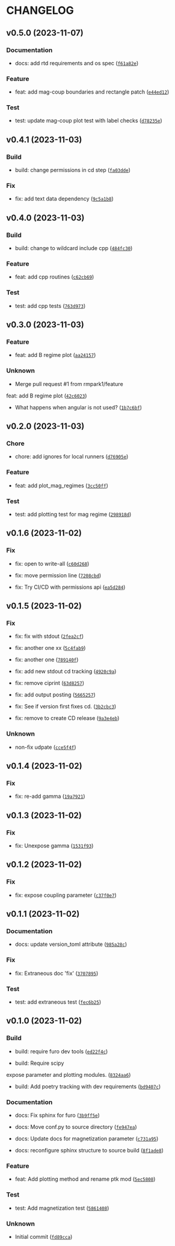 # CHANGELOG



## v0.5.0 (2023-11-07)

### Documentation

* docs: add rtd requirements and os spec ([`f61a82e`](https://github.com/rmpark1/plasmatk/commit/f61a82eba27b101e19de744202b051490509fdd6))

### Feature

* feat: add mag-coup boundaries and rectangle patch ([`e44ed12`](https://github.com/rmpark1/plasmatk/commit/e44ed127b32144878ae7ffdacddd5d731b054552))

### Test

* test: update mag-coup plot test with label checks ([`d78235e`](https://github.com/rmpark1/plasmatk/commit/d78235ec303dbc93859f7ef804848b9c5de352b6))


## v0.4.1 (2023-11-03)

### Build

* build: change permissions in cd step ([`fa03dde`](https://github.com/rmpark1/plasmatk/commit/fa03dde9c09844ce3a035aa0027da800252c8e04))

### Fix

* fix: add text data dependency ([`9c5a1b8`](https://github.com/rmpark1/plasmatk/commit/9c5a1b892f44113fed68afea6b32cc335f0a28ce))


## v0.4.0 (2023-11-03)

### Build

* build: change to wildcard include cpp ([`484fc30`](https://github.com/rmpark1/plasmatk/commit/484fc30e6eb8f230ec422134be32d516cc42204c))

### Feature

* feat: add cpp routines ([`c62cb69`](https://github.com/rmpark1/plasmatk/commit/c62cb69237d304a24d1d950435950f563704ae23))

### Test

* test: add cpp tests ([`763d973`](https://github.com/rmpark1/plasmatk/commit/763d973b65cde8173c3a0d7b651d107b8fc60673))


## v0.3.0 (2023-11-03)

### Feature

* feat: add B regime plot ([`aa24157`](https://github.com/rmpark1/plasmatk/commit/aa241578a4068cee83b4ef71c254feedc8f028b7))

### Unknown

* Merge pull request #1 from rmpark1/feature

feat: add B regime plot ([`42c6023`](https://github.com/rmpark1/plasmatk/commit/42c6023c13877403be41eb9c9ccee62a4db9894e))

* What happens when angular is not used? ([`1b7c6bf`](https://github.com/rmpark1/plasmatk/commit/1b7c6bfe0bfa5558c21e4238c9a6d40e7fe4ba57))


## v0.2.0 (2023-11-03)

### Chore

* chore: add ignores for local runners ([`d76905e`](https://github.com/rmpark1/plasmatk/commit/d76905e3c9e9f211373364cc3473621c75b1752b))

### Feature

* feat: add plot_mag_regimes ([`3cc50ff`](https://github.com/rmpark1/plasmatk/commit/3cc50fff1ec7a4fe9cbdca390240c00fec2d527f))

### Test

* test: add plotting test for mag regime ([`298918d`](https://github.com/rmpark1/plasmatk/commit/298918dd3dae174ba65b272656270e9575ef6f47))


## v0.1.6 (2023-11-02)

### Fix

* fix: open to write-all ([`c60d268`](https://github.com/rmpark1/plasmatk/commit/c60d268515fd0247443f7ae1d89bc9c380838fdb))

* fix: move permission line ([`7208cbd`](https://github.com/rmpark1/plasmatk/commit/7208cbd1044824c1bf61629c94197febc1be8906))

* fix: Try CI/CD with permissions api ([`ea5d284`](https://github.com/rmpark1/plasmatk/commit/ea5d28456238d29cbe4a415a6b128f17e62cf9bd))


## v0.1.5 (2023-11-02)

### Fix

* fix: fix with stdout ([`2fea2cf`](https://github.com/rmpark1/plasmatk/commit/2fea2cf78e77c0fcf75dce542bfd4f448cfde0d1))

* fix: another one xx ([`5c4fab9`](https://github.com/rmpark1/plasmatk/commit/5c4fab9216d3dbfc20053a430ed54554f7af5f2b))

* fix: another one ([`789140f`](https://github.com/rmpark1/plasmatk/commit/789140f0cc85d760643588bbea9d70b8b379d337))

* fix: add new stdout cd tracking ([`4920c9a`](https://github.com/rmpark1/plasmatk/commit/4920c9afac3654029000d1f4ac5c59592ca6a123))

* fix: remove ciprint ([`63d8257`](https://github.com/rmpark1/plasmatk/commit/63d8257ec12f33ef3c43da4a33e22a852a80edf8))

* fix: add output posting ([`5665257`](https://github.com/rmpark1/plasmatk/commit/56652579657713bbe18a31b64fae529efe23378a))

* fix: See if version first fixes cd. ([`3b2cbc3`](https://github.com/rmpark1/plasmatk/commit/3b2cbc30bbb9e2945568c29f6670c651cca67ab9))

* fix: remove to create CD release ([`9a3e4eb`](https://github.com/rmpark1/plasmatk/commit/9a3e4ebce31aa83dd480340514424f0f1adf8eda))

### Unknown

* non-fix udpate ([`cce5f4f`](https://github.com/rmpark1/plasmatk/commit/cce5f4fd30afa90c3f8d4166a721ee38e5f6e19c))


## v0.1.4 (2023-11-02)

### Fix

* fix: re-add gamma ([`19a7921`](https://github.com/rmpark1/plasmatk/commit/19a7921f327454603f8641016e12b31e8ab4b04e))


## v0.1.3 (2023-11-02)

### Fix

* fix: Unexpose gamma ([`1531f93`](https://github.com/rmpark1/plasmatk/commit/1531f939548b07b42f410ac148fd76d5fd4acf73))


## v0.1.2 (2023-11-02)

### Fix

* fix: expose coupling parameter ([`c37f0e7`](https://github.com/rmpark1/plasmatk/commit/c37f0e7f1461aa698809a68aea55a89d7347ccae))


## v0.1.1 (2023-11-02)

### Documentation

* docs: update version_toml attribute ([`985a28c`](https://github.com/rmpark1/plasmatk/commit/985a28cba71f2ed22ea6dd0b4af83ace11d989bd))

### Fix

* fix: Extraneous doc &#39;fix&#39; ([`3707895`](https://github.com/rmpark1/plasmatk/commit/3707895861a892cc0c39b157c5563802adbaf107))

### Test

* test: add extraneous test ([`fec6b25`](https://github.com/rmpark1/plasmatk/commit/fec6b2501906e3b5d2d7edc870f75788d0f68513))


## v0.1.0 (2023-11-02)

### Build

* build: require furo dev tools ([`ed22f4c`](https://github.com/rmpark1/plasmatk/commit/ed22f4cae4fa9f2cbdd536988eb11d7b2c640a4b))

* build: Require scipy

expose parameter and plotting modules. ([`8324aa6`](https://github.com/rmpark1/plasmatk/commit/8324aa61b6738ca135fda74df2a367cbfbe4db87))

* build: Add poetry tracking with dev requirements ([`bd9407c`](https://github.com/rmpark1/plasmatk/commit/bd9407c57a91329bd1e90f90a33a35f81ae08e35))

### Documentation

* docs: Fix sphinx for furo ([`3b9ff5e`](https://github.com/rmpark1/plasmatk/commit/3b9ff5e02e3c7d1f020cbf6fabe0fe14d0d771cf))

* docs: Move conf.py to source directory ([`fe947ea`](https://github.com/rmpark1/plasmatk/commit/fe947ea3529a1941e600dfcbfa94ab85826761fd))

* docs: Update docs for magnetization parameter ([`c731a95`](https://github.com/rmpark1/plasmatk/commit/c731a951beca86ae71d097eda80eaa61193c6d91))

* docs: reconfigure sphinx structure to source build ([`8f1ade8`](https://github.com/rmpark1/plasmatk/commit/8f1ade80a79226103b44045575066e3cc5d09da4))

### Feature

* feat: Add plotting method and rename ptk mod ([`5ec5808`](https://github.com/rmpark1/plasmatk/commit/5ec5808c1b492069aef85f3f37289d5ac0b2100b))

### Test

* test: Add magnetization test ([`5861408`](https://github.com/rmpark1/plasmatk/commit/5861408e9a1dcf0e09e4e2c2694aebc4e9563160))

### Unknown

* Initial commit ([`fd89cca`](https://github.com/rmpark1/plasmatk/commit/fd89ccad036dde85efaad42926c4cb2c6b4d36dc))
